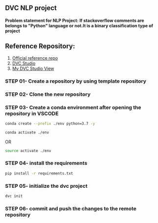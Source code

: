 
## DVC NLP project 
#### Problem statement for NLP Project: If stackoverflow comments are belongs to "Python" language or not.It is a binary classification type of project

## Reference Repository:

1. [Official reference repo](https://github.com/iterative/example-get-started)
2. [DVC Studio](https://studio.iterative.ai/)
3. [My DVC Studio View](https://studio.iterative.ai/user/shivpalSW/projects/DVC-NLP-Simple-usecase-2athy60zhk)

### STEP 01- Create a repository by using template repository

### STEP 02- Clone the new repository

### STEP 03- Create a conda environment after opening the repository in VSCODE

```bash
conda create --prefix ./env python=3.7 -y
```

```bash
conda activate ./env
```
OR
```bash
source activate ./env
```

### STEP 04- install the requirements
```bash
pip install -r requirements.txt
```

### STEP 05- initialize the dvc project
```bash
dvc init
```

### STEP 06- commit and push the changes to the remote repository

